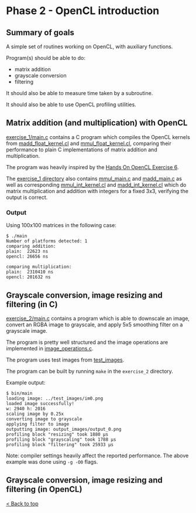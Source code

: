 # Phase 2 - OpenCL introduction

## Summary of goals
A simple set of routines working on OpenCL, with auxiliary functions.

Program(s) should be able to do:
- matrix addition
- grayscale conversion
- filtering

It should also be able to measure time taken by a subroutine.

It should also be able to use OpenCL profiling utilities.

## Matrix addition (and multiplication) with OpenCL
[exercise_1/main.c](./exercise_1/main.c) contains a C program which compiles the OpenCL kernels from [madd_float_kernel.cl](./exercise_1/madd_float_kernel.cl) and [mmul_float_kernel.cl](./exercise_1/mmul_float_kernel.cl), comparing their performance to plain C implementations of matrix addition and multiplication.

The program was heavily inspired by the [Hands On OpenCL Exercise 6](https://github.com/HandsOnOpenCL/Exercises-Solutions/blob/master/Solutions/Exercise06/README.md).

The [exercise_1 directory](./exercise_1/) also contains [mmul_main.c](./exercise_1/mmul_main.c) and [madd_main.c](./exercise_1/madd_main.c) as well as corresponding [mmul_int_kernel.cl](./exercise_1/mmul_int_kernel.cl) and [madd_int_kernel.cl](./exercise_1/madd_int_kernel.cl) which do matrix multiplication and addition with integers for a fixed 3x3, verifying the output is correct.

### Output
Using 100x100 matrices in the following case:
```console
$ ./main
Number of platforms detected: 1
comparing addition:
plain:  22623 ns
opencl: 26656 ns

comparing multiplication:
plain:  2310410 ns
opencl: 201632 ns

```

## Grayscale conversion, image resizing and filtering (in C)
[exercise_2/main.c](./exercise_2/main.c) contains a program which is able to downscale an image, convert an RGBA image to grayscale, and apply 5x5 smoothing filter on a grayscale image.

The program is pretty well structured and the image operations are implemented in [image_operations.c](./image_operations.c).

The program uses test images from [test_images](./test_images/).

The program can be built by running `make` in the `exercise_2` directory.

Example output:
```console
$ bin/main
loading image: ../test_images/im0.png
loaded image successfully!
w: 2940 h: 2016
scaling image by 0.25x
converting image to grayscale
applying filter to image
outputting image: output_images/output_0.png
profiling block "resizing" took 1880 µs
profiling block "grayscaling" took 1788 µs
profiling block "filtering" took 25933 µs
```

Note: compiler settings heavily affect the reported performance.
The above example was done using `-g -O0` flags.

## Grayscale conversion, image resizing and filtering (in OpenCL)

[< Back to top](../README.md)
